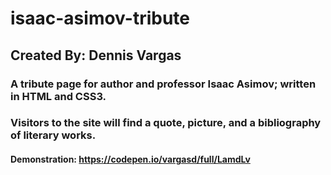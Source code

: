# isaac-asimov-tribute
## Created By: Dennis Vargas
### A tribute page for author and professor Isaac Asimov; written in HTML and CSS3.
### Visitors to the site will find a quote, picture, and a bibliography of literary works.
#### Demonstration: https://codepen.io/vargasd/full/LamdLv
